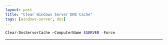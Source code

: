 ```yaml
---
layout: post
title: "Clear Windows Server DNS Cache"
tags: [windows-server, dns]
---
```


```powershell
Clear-DnsServerCache –ComputerName $SERVER -Force
```

---
